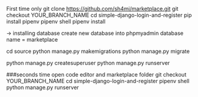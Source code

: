 First time only 
git clone https://github.com/sh4mi/marketplace.git
git checkout YOUR_BRANCH_NAME
cd simple-django-login-and-register
pip install pipenv
pipenv shell
pipenv install

-> installing database
create new database into phpmyadmin
database name = marketplace

cd source
python manage.py makemigrations
python manage.py migrate

python manage.py createsuperuser
python manage.py runserver


###seconds time 
open code editor and marketplace folder
git checkout YOUR_BRANCH_NAME
cd simple-django-login-and-register
pipenv shell
python manage.py runserver
